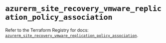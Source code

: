 # `azurerm_site_recovery_vmware_replication_policy_association`

Refer to the Terraform Registry for docs: [`azurerm_site_recovery_vmware_replication_policy_association`](https://registry.terraform.io/providers/hashicorp/azurerm/3.106.1/docs/resources/site_recovery_vmware_replication_policy_association).
